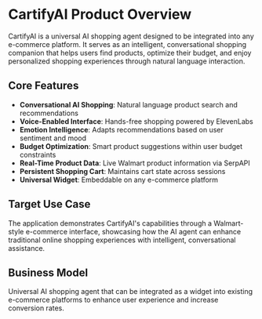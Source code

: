# CartifyAI Product Overview

CartifyAI is a universal AI shopping agent designed to be integrated into any e-commerce platform. It serves as an intelligent, conversational shopping companion that helps users find products, optimize their budget, and enjoy personalized shopping experiences through natural language interaction.

## Core Features
- **Conversational AI Shopping**: Natural language product search and recommendations
- **Voice-Enabled Interface**: Hands-free shopping powered by ElevenLabs
- **Emotion Intelligence**: Adapts recommendations based on user sentiment and mood
- **Budget Optimization**: Smart product suggestions within user budget constraints
- **Real-Time Product Data**: Live Walmart product information via SerpAPI
- **Persistent Shopping Cart**: Maintains cart state across sessions
- **Universal Widget**: Embeddable on any e-commerce platform

## Target Use Case
The application demonstrates CartifyAI's capabilities through a Walmart-style e-commerce interface, showcasing how the AI agent can enhance traditional online shopping experiences with intelligent, conversational assistance.

## Business Model
Universal AI shopping agent that can be integrated as a widget into existing e-commerce platforms to enhance user experience and increase conversion rates.
